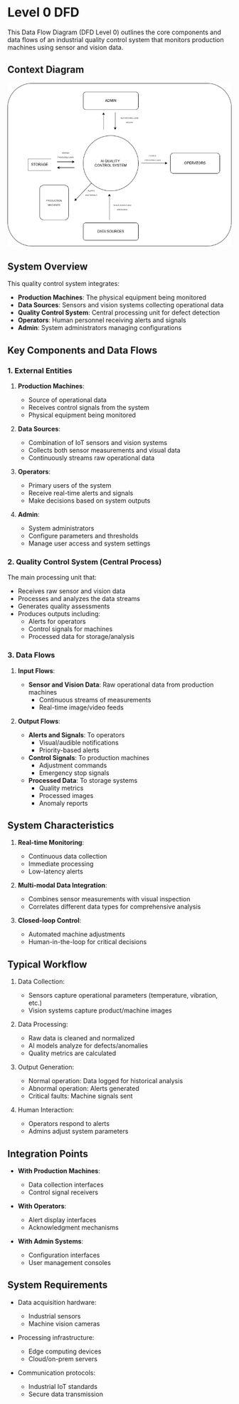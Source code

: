 # Level 0 DFD

This Data Flow Diagram (DFD Level 0) outlines the core components and data flows of an industrial quality control system that monitors production machines using sensor and vision data.

## Context Diagram

![DFD Level 0 Diagram](https://github.com/SuryanshBVerma/Intelligent-Quality-Control-System/blob/main/DFD-0.png)

## System Overview

This quality control system integrates:
- **Production Machines**: The physical equipment being monitored
- **Data Sources**: Sensors and vision systems collecting operational data
- **Quality Control System**: Central processing unit for defect detection
- **Operators**: Human personnel receiving alerts and signals
- **Admin**: System administrators managing configurations

## Key Components and Data Flows

### 1. External Entities

1. **Production Machines**:
   - Source of operational data
   - Receives control signals from the system
   - Physical equipment being monitored

2. **Data Sources**:
   - Combination of IoT sensors and vision systems
   - Collects both sensor measurements and visual data
   - Continuously streams raw operational data

3. **Operators**:
   - Primary users of the system
   - Receive real-time alerts and signals
   - Make decisions based on system outputs

4. **Admin**:
   - System administrators
   - Configure parameters and thresholds
   - Manage user access and system settings

### 2. Quality Control System (Central Process)

The main processing unit that:
- Receives raw sensor and vision data
- Processes and analyzes the data streams
- Generates quality assessments
- Produces outputs including:
  - Alerts for operators
  - Control signals for machines
  - Processed data for storage/analysis

### 3. Data Flows

1. **Input Flows**:
   - **Sensor and Vision Data**: Raw operational data from production machines
     - Continuous streams of measurements
     - Real-time image/video feeds

2. **Output Flows**:
   - **Alerts and Signals**: To operators
     - Visual/audible notifications
     - Priority-based alerts
   - **Control Signals**: To production machines
     - Adjustment commands
     - Emergency stop signals
   - **Processed Data**: To storage systems
     - Quality metrics
     - Processed images
     - Anomaly reports

## System Characteristics

1. **Real-time Monitoring**:
   - Continuous data collection
   - Immediate processing
   - Low-latency alerts

2. **Multi-modal Data Integration**:
   - Combines sensor measurements with visual inspection
   - Correlates different data types for comprehensive analysis

3. **Closed-loop Control**:
   - Automated machine adjustments
   - Human-in-the-loop for critical decisions

## Typical Workflow

1. Data Collection:
   - Sensors capture operational parameters (temperature, vibration, etc.)
   - Vision systems capture product/machine images

2. Data Processing:
   - Raw data is cleaned and normalized
   - AI models analyze for defects/anomalies
   - Quality metrics are calculated

3. Output Generation:
   - Normal operation: Data logged for historical analysis
   - Abnormal operation: Alerts generated
   - Critical faults: Machine signals sent

4. Human Interaction:
   - Operators respond to alerts
   - Admins adjust system parameters

## Integration Points

- **With Production Machines**:
  - Data collection interfaces
  - Control signal receivers

- **With Operators**:
  - Alert display interfaces
  - Acknowledgment mechanisms

- **With Admin Systems**:
  - Configuration interfaces
  - User management consoles

## System Requirements

- Data acquisition hardware:
  - Industrial sensors
  - Machine vision cameras

- Processing infrastructure:
  - Edge computing devices
  - Cloud/on-prem servers

- Communication protocols:
  - Industrial IoT standards
  - Secure data transmission
